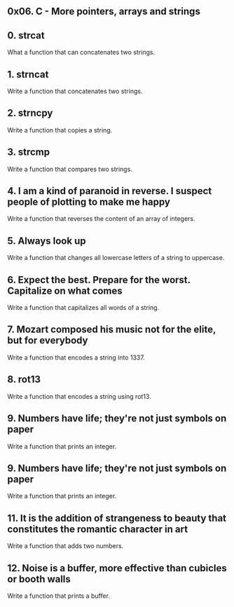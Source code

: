## 0x06. C - More pointers, arrays and strings

## 0. strcat
   What a function that can concatenates two strings.

## 1. strncat
Write a function that concatenates two strings.

## 2. strncpy
Write a function that copies a string.

## 3. strcmp
Write a function that compares two strings.

## 4. I am a kind of paranoid in reverse. I suspect people of plotting to make me happy
Write a function that reverses the content of an array of integers.

## 5. Always look up
Write a function that changes all lowercase letters of a string to uppercase.

## 6. Expect the best. Prepare for the worst. Capitalize on what comes
Write a function that capitalizes all words of a string.

## 7. Mozart composed his music not for the elite, but for everybody
Write a function that encodes a string into 1337.

## 8. rot13
Write a function that encodes a string using rot13.

## 9. Numbers have life; they're not just symbols on paper
Write a function that prints an integer.

## 9. Numbers have life; they're not just symbols on paper
Write a function that prints an integer.

## 11. It is the addition of strangeness to beauty that constitutes the romantic character in art
Write a function that adds two numbers.

## 12. Noise is a buffer, more effective than cubicles or booth walls
Write a function that prints a buffer.
